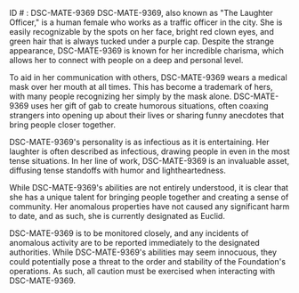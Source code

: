 ID # : DSC-MATE-9369
DSC-MATE-9369, also known as "The Laughter Officer," is a human female who works as a traffic officer in the city. She is easily recognizable by the spots on her face, bright red clown eyes, and green hair that is always tucked under a purple cap. Despite the strange appearance, DSC-MATE-9369 is known for her incredible charisma, which allows her to connect with people on a deep and personal level.

To aid in her communication with others, DSC-MATE-9369 wears a medical mask over her mouth at all times. This has become a trademark of hers, with many people recognizing her simply by the mask alone. DSC-MATE-9369 uses her gift of gab to create humorous situations, often coaxing strangers into opening up about their lives or sharing funny anecdotes that bring people closer together.

DSC-MATE-9369's personality is as infectious as it is entertaining. Her laughter is often described as infectious, drawing people in even in the most tense situations. In her line of work, DSC-MATE-9369 is an invaluable asset, diffusing tense standoffs with humor and lightheartedness.

While DSC-MATE-9369's abilities are not entirely understood, it is clear that she has a unique talent for bringing people together and creating a sense of community. Her anomalous properties have not caused any significant harm to date, and as such, she is currently designated as Euclid.

DSC-MATE-9369 is to be monitored closely, and any incidents of anomalous activity are to be reported immediately to the designated authorities. While DSC-MATE-9369's abilities may seem innocuous, they could potentially pose a threat to the order and stability of the Foundation's operations. As such, all caution must be exercised when interacting with DSC-MATE-9369.